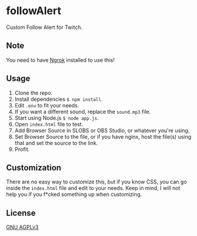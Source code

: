 # followAlert
Custom Follow Alert for Twitch.
## Note
You need to have [Ngrok](https://ngrok.com) installed to use this!
## Usage
1. Clone the repo.
2. Install dependencies `$ npm install`.
4. Edit `.env` to fit your needs.
5. If you want a different sound, replace the `sound.mp3` file.
6. Start using Node.js `$ node app.js`.
7. Open `index.html` file to test.
8. Add Browser Source in SLOBS or OBS Studio, or whatever you're using.
9. Set Browser Source to the file, or if you have nginx, host the file(s) using that and set the source to the link.
10. Profit.
## Customization
There are no easy way to customize this, but if you know CSS, you can go inside the `index.html` file and edit to your needs.
Keep in mind, I will not help you if you f\*cked something up when customizing.
## License
[GNU AGPLv3](https://choosealicense.com/licenses/agpl-3.0/)
